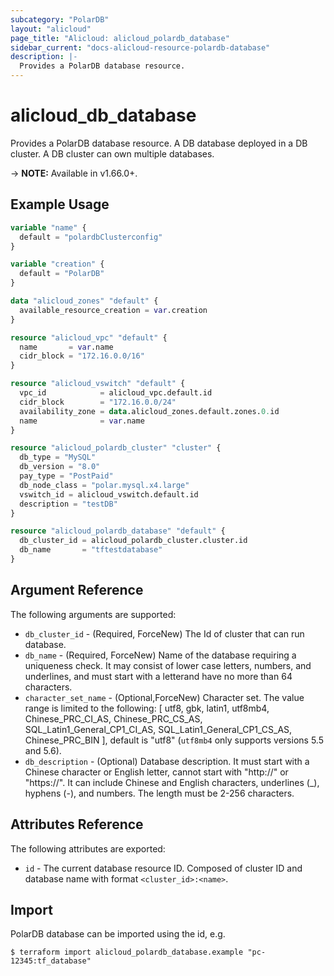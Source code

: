 ```yaml
---
subcategory: "PolarDB"
layout: "alicloud"
page_title: "Alicloud: alicloud_polardb_database"
sidebar_current: "docs-alicloud-resource-polardb-database"
description: |-
  Provides a PolarDB database resource.
---
```


# alicloud\_db\_database

Provides a PolarDB database resource. A DB database deployed in a DB cluster. A DB cluster can own multiple databases.

-> **NOTE:** Available in v1.66.0+.

## Example Usage

```terraform
variable "name" {
  default = "polardbClusterconfig"
}

variable "creation" {
  default = "PolarDB"
}

data "alicloud_zones" "default" {
  available_resource_creation = var.creation
}

resource "alicloud_vpc" "default" {
  name       = var.name
  cidr_block = "172.16.0.0/16"
}

resource "alicloud_vswitch" "default" {
  vpc_id            = alicloud_vpc.default.id
  cidr_block        = "172.16.0.0/24"
  availability_zone = data.alicloud_zones.default.zones.0.id
  name              = var.name
}

resource "alicloud_polardb_cluster" "cluster" {
  db_type = "MySQL"
  db_version = "8.0"
  pay_type = "PostPaid"
  db_node_class = "polar.mysql.x4.large"
  vswitch_id = alicloud_vswitch.default.id
  description = "testDB"
}

resource "alicloud_polardb_database" "default" {
  db_cluster_id = alicloud_polardb_cluster.cluster.id
  db_name       = "tftestdatabase"
}
```

## Argument Reference

The following arguments are supported:

* `db_cluster_id` - (Required, ForceNew) The Id of cluster that can run database.
* `db_name` - (Required, ForceNew) Name of the database requiring a uniqueness check. It may consist of lower case letters, numbers, and underlines, and must start with a letterand have no more than 64 characters.
* `character_set_name` - (Optional,ForceNew) Character set. The value range is limited to the following: [ utf8, gbk, latin1, utf8mb4, Chinese_PRC_CI_AS, Chinese_PRC_CS_AS, SQL_Latin1_General_CP1_CI_AS, SQL_Latin1_General_CP1_CS_AS, Chinese_PRC_BIN ], default is "utf8" \(`utf8mb4` only supports versions 5.5 and 5.6\).
* `db_description` - (Optional) Database description. It must start with a Chinese character or English letter, cannot start with "http://" or "https://". It can include Chinese and English characters, underlines (_), hyphens (-), and numbers. The length must be 2-256 characters.

## Attributes Reference

The following attributes are exported:

* `id` - The current database resource ID. Composed of cluster ID and database name with format `<cluster_id>:<name>`.

## Import

PolarDB database can be imported using the id, e.g.

```
$ terraform import alicloud_polardb_database.example "pc-12345:tf_database"
```
